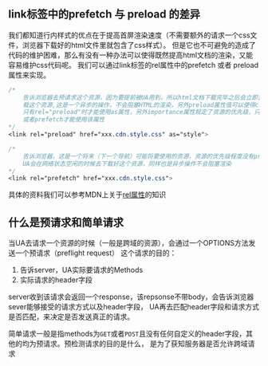 ## link标签中的prefetch 与 preload 的差异

我们都知道行内样式的优点在于提高首屏渲染速度（不需要额外的请求一个css文件，浏览器下载好的html文件里就包含了css样式）。
但是它也不可避免的造成了代码的维护困难，那么有没有一种办法可以使得既然提高html文档的渲染，又能容易维护css代码呢。
我们可以通过link标签的rel属性中的prefetch 或者 preload属性来实现。

``` css
/*  
    告诉浏览器去预请求这个资源，因为要提前被UA用到，所以html文档下载完毕之后会立即去下
    载这个资源,这是一个异步的操作，不会阻塞HTML的渲染，另外preload属性值可以使得css文件并行下载
    只有rel="preload"时才能使用as属性，另外importance属性规定了资源的优先级，只有当rel="preload"
    或者prefetch才能使用该属性
*/
<link rel="preload" href="xxx.cdn.style.css" as="style">
```
``` css
/*
    告诉浏览器，这是一个将来（下一个导航）可能将要使用的资源，资源的优先级程度没有preload高
    UA会在网络状态空闲的时候去下载好这个资源，同样也是异步操作不会阻塞渲染
*/
<link rel="prefetch" href="xxx.cdn.style.css">
```
具体的资料我们可以参考MDN上关于[rel属性](https://developer.mozilla.org/zh-CN/docs/Web/HTML/Element/link#attr-rel)的知识

## 什么是预请求和简单请求

当UA去请求一个资源的时候（一般是跨域的资源），会通过一个OPTIONS方法发送一个预请求（preflight request）
这个请求的目的：
1. 告诉server，UA实际要请求的Methods
2. 实际请求的header字段

server收到该请求会返回一个response，该repsonse不带body，会告诉浏览器sever能够接受的请求方式以及header字段， UA再去匹配header字段和请求方式是否匹配，来决定是否发送真正的请求。
<br />

简单请求一般是指methods为`GET`或者`POST`且没有任何自定义的header字段，其他的均为预请求。预检测请求的目的是什么， 是为了获知服务器是否允许跨域请求